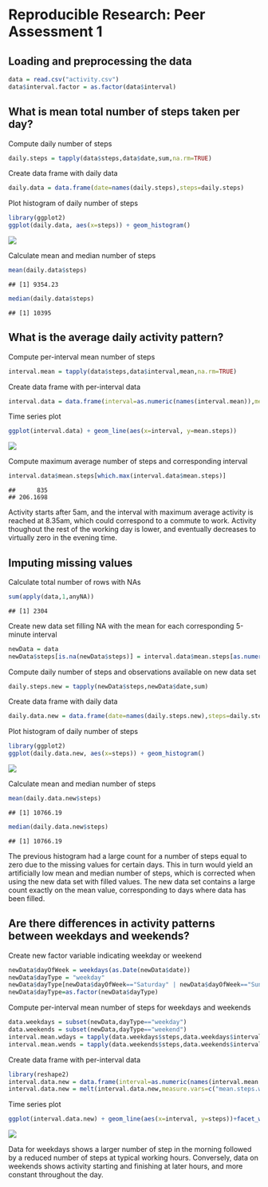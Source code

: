 # Reproducible Research: Peer Assessment 1


## Loading and preprocessing the data

```r
data = read.csv("activity.csv")
data$interval.factor = as.factor(data$interval)
```

## What is mean total number of steps taken per day?
Compute daily number of steps 

```r
daily.steps = tapply(data$steps,data$date,sum,na.rm=TRUE)
```

Create data frame with daily data

```r
daily.data = data.frame(date=names(daily.steps),steps=daily.steps)
```

Plot histogram of daily number of steps

```r
library(ggplot2)
ggplot(daily.data, aes(x=steps)) + geom_histogram()
```

![](PA1_template_files/figure-html/plotHistogram-1.png) 

Calculate mean and median number of steps

```r
mean(daily.data$steps)
```

```
## [1] 9354.23
```

```r
median(daily.data$steps)
```

```
## [1] 10395
```

## What is the average daily activity pattern?
Compute per-interval mean number of steps 

```r
interval.mean = tapply(data$steps,data$interval,mean,na.rm=TRUE)
```

Create data frame with per-interval data

```r
interval.data = data.frame(interval=as.numeric(names(interval.mean)),mean.steps=interval.mean)
```
Time series plot

```r
ggplot(interval.data) + geom_line(aes(x=interval, y=mean.steps))
```

![](PA1_template_files/figure-html/timeSeriesPlot-1.png) 

Compute maximum average number of steps and corresponding interval

```r
interval.data$mean.steps[which.max(interval.data$mean.steps)]
```

```
##      835 
## 206.1698
```

Activity starts after 5am, and the interval with maximum average activity is reached at 8.35am, which could correspond to a commute to work. Activity thoughout the rest of the working day is lower, and eventually decreases to virtually zero in the evening time. 

## Imputing missing values
Calculate total number of rows with NAs

```r
sum(apply(data,1,anyNA))
```

```
## [1] 2304
```

Create new data set filling NA with the mean for each corresponding 5-minute interval

```r
newData = data
newData$steps[is.na(newData$steps)] = interval.data$mean.steps[as.numeric(newData$interval.factor[is.na(newData$steps)])]
```

Compute daily number of steps and observations available on new data set

```r
daily.steps.new = tapply(newData$steps,newData$date,sum)
```

Create data frame with daily data

```r
daily.data.new = data.frame(date=names(daily.steps.new),steps=daily.steps.new)
```

Plot histogram of daily number of steps

```r
library(ggplot2)
ggplot(daily.data.new, aes(x=steps)) + geom_histogram()
```

![](PA1_template_files/figure-html/plotHistogramNew-1.png) 

Calculate mean and median number of steps

```r
mean(daily.data.new$steps)
```

```
## [1] 10766.19
```

```r
median(daily.data.new$steps)
```

```
## [1] 10766.19
```

The previous histogram had a large count for a number of steps equal to zero
due to the missing values for certain days. This in turn would yield an artificially
low mean and median number of steps, which is corrected when using the new data set with filled values. The new data set contains a large count exactly on the mean value, corresponding to days where data has been filled.

## Are there differences in activity patterns between weekdays and weekends?

Create new factor variable indicating weekday or weekend

```r
newData$dayOfWeek = weekdays(as.Date(newData$date))
newData$dayType = "weekday"
newData$dayType[newData$dayOfWeek=="Saturday" | newData$dayOfWeek=="Sunday"]= "weekend"
newData$dayType=as.factor(newData$dayType)
```

Compute per-interval mean number of steps for weekdays and weekends 

```r
data.weekdays = subset(newData,dayType=="weekday")
data.weekends = subset(newData,dayType=="weekend")
interval.mean.wdays = tapply(data.weekdays$steps,data.weekdays$interval,mean,na.rm=TRUE)
interval.mean.wends = tapply(data.weekends$steps,data.weekends$interval,mean,na.rm=TRUE)
```

Create data frame with per-interval data

```r
library(reshape2)
interval.data.new = data.frame(interval=as.numeric(names(interval.mean.wdays)),mean.steps.weekdays=interval.mean.wdays,mean.steps.weekends=interval.mean.wends)
interval.data.new = melt(interval.data.new,measure.vars=c("mean.steps.weekdays","mean.steps.weekends"),value.name="steps")
```
Time series plot

```r
ggplot(interval.data.new) + geom_line(aes(x=interval, y=steps))+facet_wrap(~variable,nrow=2,ncol=1)
```

![](PA1_template_files/figure-html/timeSeriesPlotNew-1.png) 

Data for weekdays shows a larger number of step in the morning followed by a reduced number of steps at typical working hours. Conversely, data on weekends shows activity starting and finishing at later hours, and  more constant throughout the day.
